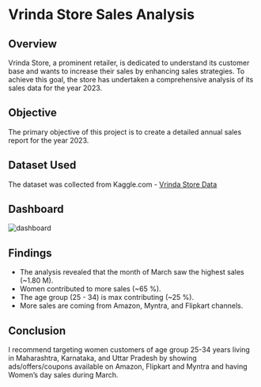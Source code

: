 
# Vrinda Store Sales Analysis

## Overview
Vrinda Store, a prominent retailer, is dedicated to understand its customer base and wants to increase their sales by enhancing sales strategies. To achieve this goal, the store has undertaken a comprehensive analysis of its sales data for the year 2023. 

## Objective
The primary objective of this project is to create a detailed annual sales report for the year 2023.

## Dataset Used
The dataset was collected from Kaggle.com - [Vrinda Store Data](https://www.kaggle.com/datasets/anshika2301/vrinda-store-data-analysis)

## Dashboard
![dashboard](https://github.com/PPriyadarsini/Excel-Projects/assets/42106958/7ba2fdc8-65e0-4dcf-80cb-451d3383f64d)

## Findings
- The analysis revealed that the month of March saw the highest sales (~1.80 M).
- Women contributed to more sales (~65 %).
- The age group (25 - 34) is max contributing (~25 %).
- More sales are coming from Amazon, Myntra, and Flipkart channels.

## Conclusion
I recommend targeting women customers of age group 25-34 years living in Maharashtra, Karnataka, and Uttar Pradesh by showing ads/offers/coupons available on Amazon, Flipkart and Myntra and having Women’s day sales during March.
